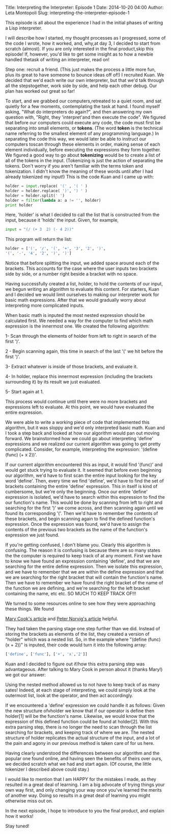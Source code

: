 Title: Interpreting the Interpreter: Episode 1
Date: 2014-10-20 04:00
Author: Leta Montopoli
Slug: interpreting-the-interpreter-episode-1

This episode is all about the experience I had in the initial phases of
writing a Lisp interpreter.

I will describe how I started, my thought processes as I progressed,
some of the code I wrote, how it worked, and, why,at day 3, I decided to start from scratch (almost). If you are only
interested in the final product,skip this episode! If, however, you'd like to get some insight as to how
a newbie handled thetask of writing an interpreter, read on!

Step one: recruit a friend. (This just makes the process a little more
fun, plus its great to have someone to bounce ideas off of!) I recruited Kuan. We decided that we'd each write our own interpreter,
but that we'd talk through all the stepstogether, work side by side, and help each other debug. Our plan has
worked out great so far! 

To start, and we grabbed our computers,retreated to a quiet room, and sat quietly for a few moments,
contemplating the task at hand. I found myself asking, "What do interpreters do again?", and then
answering my own question with, "Right, they 'interpret'and then execute the code". We figured that before our computers could
execute any code, the code must first be separating into small elements, or **tokens**. (The word
**token** is the technical name referring to the smallest element of any programming language.) In separating the code this way, we would later be able to instruct our computers toscan through these elements in order, making sense of each element
individually, before executing the expressions they form together. We figured a good way to go about **tokenizing**
would be to create a list of all of the tokens in the input. (Tokenizing is just the action of separating the
tokens. Don't worry if you aren't familiar with the terms token and
tokenization. I didn't know the meaning of these words until after I had already tokenized my
input!) This is the code Kuan and I came up with:

```python
holder = input.replace( '(' , '( ' )
holder = holder.replace( ')', ') ' )
holder = holder.split(' ')
holder = filter(lambda a: a != '', holder)
print holder
```

Here, 'holder' is what I decided to call the list that is constructed
from the input, because it 'holds' the input. Given, for example,

```python
input = "(/ (+ 3  2) (- 4 2))"

```

This program will return the list:

```python
holder = ['(', '/', '(', '+', '3', '2', ')', 
'(', '-', '4', '2', ')', ')']
```

Notice that before splitting the input, we added space around each of
the brackets. This accounts for the case where the user inputs two brackets side by side, or a number
right beside a bracket with no space.

Having successfully created a list, holder, to hold the contents of our
input, we begun writing an algorithm to evaluate this content. For starters, Kuan
and I decided we would limit ourselves to making our interpreter work
for basic math expressions. After that we would gradually worry about interpreting more complicated inputs.

When basic math is inputed the most nested expression should be
calculated first. We needed a way for the computer to find which math expression is the innermost one. We
created the following algorithm: 

1- Scan through the elements of holder from left to right in
search of the first ')'.

2 - Begin scanning again, this time in search of the last '(' we hit
before the first ')'.  

3- Extract whatever is inside of those brackets, and evaluate it. 

4- In holder, replace this innermost expression (including the brackets surrounding it) by its
result we just evaluated.  

5- Start again at 1. 

This process would continue until there were no more brackets and expressions
left to evaluate. At this point, we would have evaluated the entire
expression.

We were able to write a working piece of code that implemented this
algorithm, but it was sloppy and we'd only interpreted basic math. Kuan and I took a step back and
looked at how our algorithm would pan out moving forward. We
brainstormed how we could go about interpreting 'define' expressions and we realized
our current algorithm was going to get pretty complicated. Consider, for example, interpreting the expression:
'(define (func) (+ x 2))'.

If our current algorithm encountered this as input, it would find
'(func)' and would get stuck trying to evaluate it.  It seemed that before even beginning our algorithm, we'd have to first
scan the entire input looking for the key word 'define'. Then, every
time we find 'define', we'd have to find the set of brackets containing the entire 'define'
expression. This in itself is kind of cumbersome, but we're only the beginning. Once our entire 'define' expression is
isolated, we'd have to search within this expression to find the our function's name. This would be done by scanning from left
to right and searching for the first ')' we come across, and then scanning again until we found its
corresponding '('. Then we'd have to remember the contents of these brackets, and begin scanning again to
find the defined function's expression. Once the expression was found, we'd have to
assign the contents of the previous two brackets as the name of the function's expression we just found.

If you're getting confused, I don't blame you. Clearly this algorithm is
confusing. The reason it is confusing is because there are so many states the the computer is
required to keep track of at any moment. First we have to know we have found an expression
containing 'define', and that we are searching for the entire define expression. Then we isolate this expression, and
we have to remember that we are within the define expression and that we are searching for the right bracket that will contain the
function's name. Then we have to remember we have found the right bracket of the name of the function we are defining, and we're
searching for the left bracket containing the name, etc etc. SO MUCH TO KEEP TRACK OF!!!

We turned to some resources online to see how they were approaching
these things. We found

[Mary Cook's
article](https://www.hackerschool.com/blog/21-little-lisp-interpreter)
and [Peter Norvig's article](http://norvig.com/lispy.html) helpful.

They had taken the parsing stage one step further than we
did. Instead of storing the brackets as elements of the list, they
created a version of "holder" which was a nested list. So, in the example where "(define (func) (x +
2))" is inputed, their code would turn it into the following array:

```python
['define', ['func'], ['+', 'x','2']]
```

Kuan and I decided to figure out if/how this extra parsing step was
advantageous. After talking to Mary Cook in person about it (thanks Mary!) we got our answer:

Using the nested method allowed us to not have to keep track of as many
sates! Indeed, at each stage of interpreting, we could simply look at the outermost list, look at the
operator, and then act accordingly.

If we encountered a 'define' expression we could handle it as follows:
Given the new structure ofvholder we know that if our operator is define then holder[1] will be the
function's name. Likewise, we would know that the expression of this defined function could be
found at holder[2]. With this extra parsing step, there is no longer the need to scan through the list
searching for brackets, and keeping track of where we are. The nested structure of holder
replicates the actual structure of the input, and a lot of the pain and agony in our previous method is taken care of
for us here.

Having clearly understood the differences between our algorithm and the
popular one found online, and having seen the benefits of theirs over ours, we decided scratch
what we had and start again. (Of course, the little tokenizer I described above could stay.)

I would like to mention that I am HAPPY for the mistakes I made, as they
resulted in a great deal of learning. I am a big advocate of trying things your own way first, and
only changing your way once you've learned the merits of another way. Doing so results in a great
deal of learning you might otherwise miss out on.

In the next episode, I hope to introduce to you the final product, and
explain how it works!

Stay tuned!

